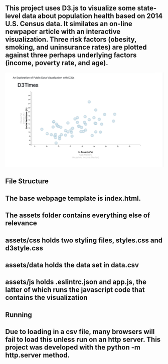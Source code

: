 

## This project uses D3.js to visualize some state-level data about population health based on 2014 U.S. Census data. It similates an on-line newpaper article with an interactive visualization. Three risk factors (obesity, smoking, and uninsurance rates) are plotted against three perhaps underlying factors (income, poverty rate, and age).

![](Images/d3.png)

## File Structure
## The base webpage template is index.html.
## The assets folder contains everything else of relevance
## assets/css holds two styling files, styles.css and d3style.css
## assets/data holds the data set in data.csv
## assets/js holds .eslintrc.json and app.js, the latter of which runs the javascript code that contains the visualization
## Running
## Due to loading in a csv file, many browsers will fail to load this unless run on an http server. This project was developed with the python -m http.server method.
